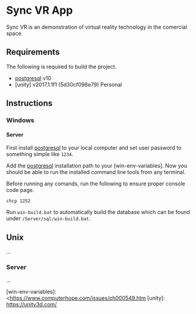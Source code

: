 # Sync VR App

Sync VR is an demonstration of virtual reality technology in the comercial space.


## Requirements
The following is required to build the project.

* [postgresql] v10
* [unity] v2017.1.1f1 (5d30cf096e79) Personal

## Instructions

### Windows

#### Server
First install [postgresql] to your local computer and set user password to something simple like `1234`. 

Add the [postgresql] installation path to your [win-env-variables]. Now you should be able to run the installed command line tools from any terminal.

Before running any comands, run the following to ensure proper console code page.

```
chcp 1252
```

Run `win-build.bat` to automatically build the database which can be found under `/Server/sql/win-build.bat`. 

## Unix
...

### Server
...

[//]: # (These are reference links used in the body of this note and get stripped out when the markdown processor does its job. There is no need to format nicely because it shouldn't be seen. Thanks SO - http://stackoverflow.com/questions/4823468/store-comments-in-markdown-syntax)

[postgresql]: <https://www.postgresql.org/>
[win-env-variables]: <https://www.computerhope.com/issues/ch000549.htm
[unity]: <https://unity3d.com/>

